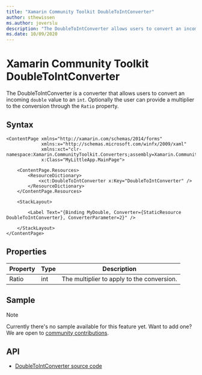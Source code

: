 ```yaml
---
title: "Xamarin Community Toolkit DoubleToIntConverter"
author: sthewissen
ms.author: joverslu
description: "The DoubleToIntConverter allows users to convert an incoming double value to an int."
ms.date: 10/09/2020
---
```


# Xamarin Community Toolkit DoubleToIntConverter

The DoubleToIntConverter is a converter that allows users to convert an incoming `double` value to an `int`. Optionally the user can provide a multiplier to the conversion through the `Ratio` property.

## Syntax

```xaml
<ContentPage xmlns="http://xamarin.com/schemas/2014/forms"
             xmlns:x="http://schemas.microsoft.com/winfx/2009/xaml"
             xmlns:xct="clr-namespace:Xamarin.CommunityToolkit.Converters;assembly=Xamarin.CommunityToolkit"
             x:Class="MyLittleApp.MainPage">

    <ContentPage.Resources>
        <ResourceDictionary>
            <xct:DoubleToIntConverter x:Key="DoubleToIntConverter" />
        </ResourceDictionary>
    </ContentPage.Resources>

    <StackLayout>

        <Label Text="{Binding MyDouble, Converter={StaticResource DoubleToIntConverter}, ConverterParameter=2}" />

    </StackLayout>
</ContentPage>
```

## Properties

|Property  |Type  |Description  |
|---------|---------|---------|
| Ratio | int | The multiplier to apply to the conversion. |

## Sample

> [!NOTE]
> Currently there's no sample available for this feature yet. Want to add one? We are open to [community contributions](https://github.com/xamarin/XamarinCommunityToolkit).

<!-- [DoubleToIntConverter sample page Source](https://github.com/xamarin/XamarinCommunityToolkit)

You can see this in action in the [Xamarin Community Toolkit Sample App](https://github.com/xamarin/XamarinCommunityToolkit). -->

## API

* [DoubleToIntConverter source code](https://github.com/xamarin/XamarinCommunityToolkit/blob/main/XamarinCommunityToolkit/Converters/DoubleToIntConverter.shared.cs)
